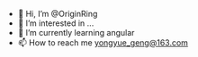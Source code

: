 - 👋 Hi, I’m @OriginRing
- 👀 I’m interested in ...
- 🌱 I’m currently learning angular
- 📫 How to reach me yongyue_geng@163.com

<!---
OriginRing/OriginRing is a ✨ special ✨ repository because its `README.md` (this file) appears on your GitHub profile.
You can click the Preview link to take a look at your changes.
--->
